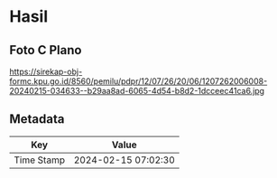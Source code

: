 # Hasil

## Foto C Plano

https://sirekap-obj-formc.kpu.go.id/8560/pemilu/pdpr/12/07/26/20/06/1207262006008-20240215-034633--b29aa8ad-6065-4d54-b8d2-1dcceec41ca6.jpg


## Metadata

| Key        | Value               |
| ---------- | ------------------- |
| Time Stamp | 2024-02-15 07:02:30 |



